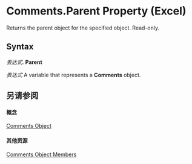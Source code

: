 
# Comments.Parent Property (Excel)

Returns the parent object for the specified object. Read-only.


## Syntax

 _表达式_. **Parent**

 _表达式_ A variable that represents a **Comments** object.


## 另请参阅


#### 概念


[Comments Object](f43bf021-1e46-10cf-09bf-070fc6a2c81a.md)
#### 其他资源


[Comments Object Members](http://msdn.microsoft.com/library/9526fea1-a9c6-68a0-9aaa-df3677a65fe5%28Office.15%29.aspx)